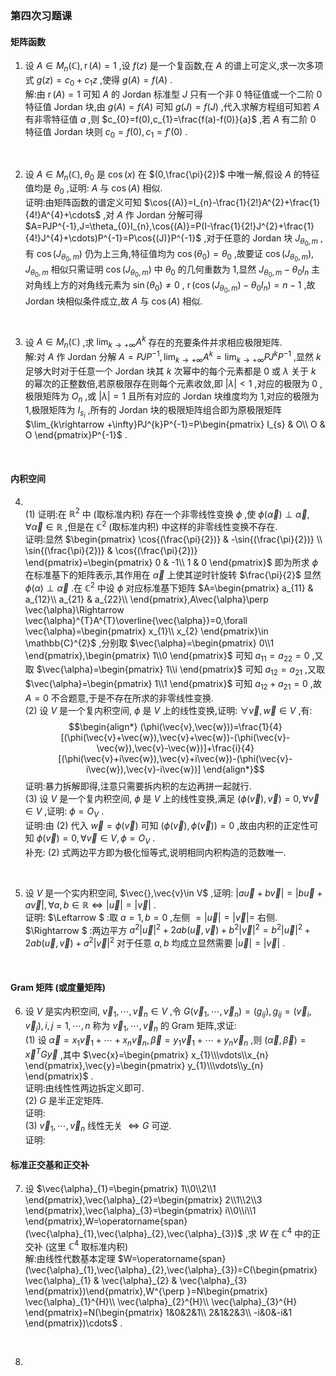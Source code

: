### 第四次习题课

#### 矩阵函数

1. 设 $A\in M_{n}(\mathbb{C}),\operatorname{r}(A)=1$ ,设 $f(z)$ 是一个复函数,在 $A$ 的谱上可定义,求一次多项式 $g(z)=c_{0}+c_{1}z$ ,使得 $g(A)=f(A)$ .
    \
    解:由 $\operatorname{r}(A)=1$ 可知 $A$ 的 Jordan 标准型 $J$ 只有一个非 0 特征值或一个二阶 0 特征值 Jordan 块,由 $g(A)=f(A)$ 可知 $g(J)=f(J)$ ,代入求解方程组可知若 $A$ 有非零特征值 $a$ ,则 $c_{0}=f(0),c_{1}=\frac{f(a)-f(0)}{a}$ ,若 $A$ 有二阶 0 特征值 Jordan 块则 $c_{0}=f(0),c_{1}=f'(0)$ .
<br>

2. 设 $A\in M_{n}(\mathbb{C}),\theta_{0}$ 是 $\cos{(x)}$ 在 $(0,\frac{\pi}{2})$ 中唯一解,假设 $A$ 的特征值均是 $\theta_{0}$ ,证明: $A$ 与 $\cos{(A)}$ 相似.
    \
    证明:由矩阵函数的谱定义可知 $\cos{(A)}=I_{n}-\frac{1}{2!}A^{2}+\frac{1}{4!}A^{4}+\cdots$ ,对 $A$ 作 Jordan 分解可得 $A=PJP^{-1},J=\theta_{0}I_{n},\cos{(A)}=P(I-\frac{1}{2!}J^{2}+\frac{1}{4!}J^{4}+\cdots)P^{-1}=P\cos{(J)}P^{-1}$ ,对于任意的 Jordan 块 $J_{\theta_{0},m}$ ,有 $\cos{(J_{\theta_{0},m})}$ 仍为上三角,特征值均为 $\cos{(\theta_{0})}=\theta_{0}$ ,故要证 $\cos{(J_{\theta_{0},m})},J_{\theta_{0},m}$ 相似只需证明 $\cos{(J_{\theta_{0},m})}$ 中 $\theta_{0}$ 的几何重数为 1,显然 $J_{\theta_{0},m}-\theta_{0}I_{n}$ 主对角线上方的对角线元素为 $\sin{(\theta_{0})}\ne 0$ , $\operatorname{r}(\cos{(J_{\theta_{0},m})}-\theta_{0}I_{n})=n-1$ ,故 Jordan 块相似条件成立,故 $A$ 与 $\cos{(A)}$ 相似.
<br>

3. 设 $A\in M_{n}(\mathbb{C})$ ,求 $\lim_{k\rightarrow+\infty}A^{k}$ 存在的充要条件并求相应极限矩阵.
    \
    解:对 $A$ 作 Jordan 分解 $A=PJP^{-1},\lim_{k\rightarrow+\infty}A^{k}=\lim_{k\rightarrow+\infty}PJ^{k}P^{-1}$ ,显然 $k$ 足够大时对于任意一个 Jordan 块其 $k$ 次幂中的每个元素都是 0 或 $\lambda$ 关于 $k$ 的幂次的正整数倍,若原极限存在则每个元素收敛,即 $|\lambda|< 1$ ,对应的极限为 0 ,极限矩阵为 $O_{n}$ ,或 $|\lambda|=1$ 且所有对应的 Jordan 块维度均为 1,对应的极限为 1,极限矩阵为 $I_{s_{i}}$ ,所有的 Jordan 块的极限矩阵组合即为原极限矩阵 $\lim_{k\rightarrow +\infty}PJ^{k}P^{-1}=P\begin{pmatrix}
       I_{s}    &   O\\
       O    &   O 
    \end{pmatrix}P^{-1}$ .
<br>

#### 内积空间

4. 
    \
    (1) 证明:在 $\mathbb{R}^{2}$ 中 (取标准内积) 存在一个非零线性变换 $\phi$ ,使 $\phi (\vec{\alpha})\perp \vec{\alpha},\forall \vec{\alpha}\in \mathbb{R}$ ,但是在 $\mathbb{C}^{2}$ (取标准内积) 中这样的非零线性变换不存在.
    \
    证明:显然 $\begin{pmatrix}
        \cos{(\frac{\pi}{2})}   &   -\sin{(\frac{\pi}{2})}  \\
        \sin{(\frac{\pi}{2})}   &   \cos{(\frac{\pi}{2})}
    \end{pmatrix}=\begin{pmatrix}
       0    &   -1\\
       1    &   0 
    \end{pmatrix}$ 即为所求 $\phi$ 在标准基下的矩阵表示,其作用在 $\vec{\alpha}$ 上使其逆时针旋转 $\frac{\pi}{2}$ 显然 $\phi(\alpha)\perp \vec{\alpha}$ .在 $\mathbb{C}^{2}$ 中设 $\phi$ 对应标准基下矩阵 $A=\begin{pmatrix}
       a_{11}      &    a_{12}\\
       a_{21}      &    a_{22}\\
    \end{pmatrix},A\vec{\alpha}\perp \vec{\alpha}\Rightarrow \vec{\alpha}^{T}A^{T}\overline{\vec{\alpha}}=0,\forall \vec{\alpha}=\begin{pmatrix}
       x_{1}\\
       x_{2} 
    \end{pmatrix}\in \mathbb{C}^{2}$ ,分别取 $\vec{\alpha}=\begin{pmatrix}
       0\\1 
    \end{pmatrix},\begin{pmatrix}
       1\\0 
    \end{pmatrix}$ 可知 $a_{11}=a_{22}=0$ ,又取 $\vec{\alpha}=\begin{pmatrix}
       1\\i 
    \end{pmatrix}$ 可知 $a_{12}=a_{21}$ ,又取 $\vec{\alpha}=\begin{pmatrix}
       1\\1 
    \end{pmatrix}$ 可知 $a_{12}+a_{21}=0$ ,故 $A=0$ 不合题意,于是不存在所求的非零线性变换.
    \
    (2) 设 $V$ 是一个复内积空间, $\phi$ 是 $V$ 上的线性变换,证明: $\forall \vec{v},\vec{w}\in V$ ,有:$$\begin{align*}
    (\phi(\vec{v},\vec{w}))=\frac{1}{4}[(\phi(\vec{v}+\vec{w}),\vec{v}+\vec{w})-(\phi(\vec{v}-\vec{w}),\vec{v}-\vec{w})]+\frac{i}{4}[(\phi(\vec{v}+i\vec{w}),\vec{v}+i\vec{w})-(\phi(\vec{v}-i\vec{w}),\vec{v}-i\vec{w})]
    \end{align*}$$证明:暴力拆解即得,注意只需要拆内积的左边再拼一起就行.
    \
    (3) 设 $V$ 是一个复内积空间, $\phi$ 是 $V$ 上的线性变换,满足 $(\phi(\vec{v}),\vec{v})=0,\forall \vec{v}\in V$ ,证明: $\phi=O_{V}$ .
    \
    证明:由 (2) 代入 $\vec{w}=\phi(\vec{v})$ 可知 $(\phi(\vec{v}),\phi(\vec{v}))=0$ ,故由内积的正定性可知 $\phi(\vec{v})=0,\forall \vec{v}\in V,\phi=O_{V}$ .
    \
    补充: (2) 式两边平方即为极化恒等式,说明相同内积构造的范数唯一.
<br>

5. 设 $V$ 是一个实内积空间, $\vec{},\vec{v}\in V$ ,证明: $|a\vec{u}+b\vec{v}|=|b\vec{u}+a\vec{v}|,\forall a,b\in \mathbb{R}\Leftrightarrow |\vec{u}|=|\vec{v}|$ .
    \
    证明: $\Leftarrow $ :取 $a=1,b=0$ ,左侧 $=|\vec{u}|=|\vec{v}|=$ 右侧. $\Rightarrow $ :两边平方 $a^{2}|\vec{u}|^{2}+2ab(\vec{u},\vec{v})+b^{2}|\vec{v}|^{2}=b^{2}|\vec{u}|^{2}+2ab(\vec{u},\vec{v})+a^{2}|\vec{v}|^{2}$ 对于任意 $a,b$ 均成立显然需要 $|\vec{u}|=|\vec{v}|$ .
<br>

#### Gram 矩阵 (或度量矩阵)

6. 设 $V$ 是实内积空间, $\vec{v}_{1},\cdots,\vec{v}_{n}\in V$ ,令 $G(\vec{v}_{1},\cdots,\vec{v}_{n})=(g_{ij}),g_{ij}=(\vec{v}_{i},\vec{v}_{j}),i,j=1,\cdots,n$ 称为 $\vec{v}_{1},\cdots,\vec{v}_{n}$ 的 Gram 矩阵,求证:
    \
    (1) 设 $\vec{\alpha}=x_{1}\vec{v}_{1}+\cdots+x_{n}\vec{v}_{n},\vec{\beta}=y_{1}\vec{v}_{1}+\cdots+y_{n}\vec{v}_{n}$ ,则 $(\vec{\alpha},\vec{\beta})=\vec{x}^{T}G\vec{y}$ ,其中 $\vec{x}=\begin{pmatrix}
       x_{1}\\\vdots\\x_{n} 
    \end{pmatrix},\vec{y}=\begin{pmatrix}
       y_{1}\\\vdots\\y_{n} 
    \end{pmatrix}$ .
    \
    证明:由线性性两边拆定义即可.
    \
    (2) $G$ 是半正定矩阵.
    \
    证明:
    \
    (3) $\vec{v}_{1},\cdots,\vec{v}_{n}$ 线性无关 $\Leftrightarrow G$ 可逆.
    \
    证明:

#### 标准正交基和正交补

7. 设 $\vec{\alpha}_{1}=\begin{pmatrix}
    1\\0\\2\\1
\end{pmatrix},\vec{\alpha}_{2}=\begin{pmatrix}
    2\\1\\2\\3
\end{pmatrix},\vec{\alpha}_{3}=\begin{pmatrix}
    i\\0\\i\\1
\end{pmatrix},W=\operatorname{span}(\vec{\alpha}_{1},\vec{\alpha}_{2},\vec{\alpha}_{3})$ ,求 $W$ 在 $\mathbb{C}^{4}$ 中的正交补 (这里 $\mathbb{C}^{4}$ 取标准内积)
    \
    解:由线性代数基本定理 $W=\operatorname{span}(\vec{\alpha}_{1},\vec{\alpha}_{2},\vec{\alpha}_{3})=C(\begin{pmatrix}
       \vec{\alpha}_{1} &   \vec{\alpha}_{2}    &   \vec{\alpha}_{3} 
    \end{pmatrix})\end{pmatrix},W^{\perp }=N\begin{pmatrix}
       \vec{\alpha}_{1}^{H}\\
       \vec{\alpha}_{2}^{H}\\
       \vec{\alpha}_{3}^{H} 
    \end{pmatrix}=N(\begin{pmatrix}
       1&0&2&1\\
       2&1&2&3\\
       -i&0&-i&1 
    \end{pmatrix})\cdots$ .
<br>

8. 